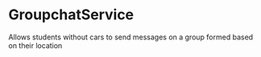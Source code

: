 # GroupchatService
Allows students without cars to send messages on a group formed based on their location

